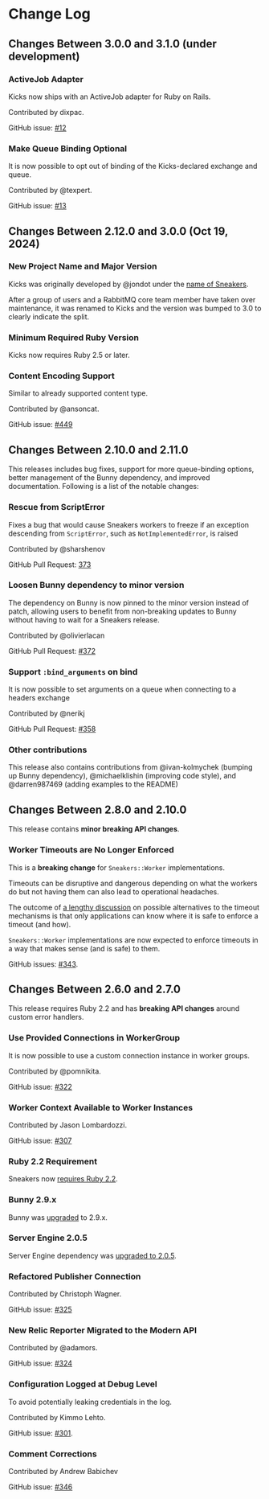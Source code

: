# Change Log

## Changes Between 3.0.0 and 3.1.0 (under development)

### ActiveJob Adapter

Kicks now ships with an ActiveJob adapter for Ruby on Rails.

Contributed by dixpac.

GitHub issue: [#12](https://github.com/ruby-amqp/kicks/pull/12)

### Make Queue Binding Optional

It is now possible to opt out of binding of the Kicks-declared exchange and queue.

Contributed by @texpert.

GitHub issue: [#13](https://github.com/ruby-amqp/kicks/pull/13)


## Changes Between 2.12.0 and 3.0.0 (Oct 19, 2024)

### New Project Name and Major Version

Kicks was originally developed by @jondot under the [name of Sneakers](https://github.com/jondot/sneakers).

After a group of users and a RabbitMQ core team member have taken over maintenance, it was renamed
to Kicks and the version was bumped to 3.0 to clearly indicate the split.

### Minimum Required Ruby Version

Kicks now requires Ruby 2.5 or later.

### Content Encoding Support

Similar to already supported content type.

Contributed by @ansoncat.

GitHub issue: [#449](https://github.com/jondot/sneakers/pull/449)


## Changes Between 2.10.0 and 2.11.0

This releases includes bug fixes, support for more queue-binding options, better
management of the Bunny dependency, and improved documentation. Following is a
list of the notable changes:

### Rescue from ScriptError

Fixes a bug that would cause Sneakers workers to freeze if an exception
descending from `ScriptError`, such as `NotImplementedError`, is raised

Contributed by @sharshenov

GitHub Pull Request: [373](https://github.com/jondot/sneakers/pull/373)

### Loosen Bunny dependency to minor version

The dependency on Bunny is now pinned to the minor version instead of patch,
allowing users to benefit from non-breaking updates to Bunny without having to
wait for a Sneakers release.

Contributed by @olivierlacan

GitHub Pull Request: [#372](https://github.com/jondot/sneakers/pull/372)

### Support `:bind_arguments` on bind

It is now possible to set arguments on a queue when connecting to a headers
exchange

Contributed by @nerikj

GitHub Pull Request: [#358](https://github.com/jondot/sneakers/pull/358)

### Other contributions

This release also contains contributions from @ivan-kolmychek (bumping up Bunny
dependency), @michaelklishin (improving code style), and @darren987469 (adding
examples to the README)

## Changes Between 2.8.0 and 2.10.0

This release contains **minor breaking API changes**.

### Worker Timeouts are No Longer Enforced

This is a **breaking change** for `Sneakers::Worker` implementations.

Timeouts can be disruptive and dangerous depending on what the workers do but not having them can also
lead to operational headaches.

The outcome of [a lengthy discussion](https://github.com/jondot/sneakers/issues/343) on possible
alternatives to the timeout mechanisms is that only applications
can know where it is safe to enforce a timeout (and how).

`Sneakers::Worker` implementations are now expected to enforce timeouts
in a way that makes sense (and is safe) to them.

GitHub issues: [#343](https://github.com/jondot/sneakers/issues/343).


## Changes Between 2.6.0 and 2.7.0

This release requires Ruby 2.2 and has **breaking API changes**
around custom error handlers.

### Use Provided Connections in WorkerGroup

It is now possible to use a custom connection instance in worker groups.

Contributed by @pomnikita.

GitHub issue: [#322](https://github.com/jondot/sneakers/pull/322)


### Worker Context Available to Worker Instances

Contributed by Jason Lombardozzi.

GitHub issue: [#307](https://github.com/jondot/sneakers/pull/307)


### Ruby 2.2 Requirement

Sneakers now [requires Ruby 2.2](https://github.com/jondot/sneakers/commit/f33246a1bd3b5fe53ee662253dc5bac7864eec97).


### Bunny 2.9.x

Bunny was [upgraded](https://github.com/jondot/sneakers/commit/c7fb0bd23280082e43065d7199668486db005c13) to 2.9.x.



### Server Engine 2.0.5

Server Engine dependency was [upgraded to 2.0.5](https://github.com/jondot/sneakers/commit/3f60fd5e88822169fb04088f0ce5d2f94f803339).


### Refactored Publisher Connection

Contributed by Christoph Wagner.

GitHub issue: [#325](https://github.com/jondot/sneakers/pull/325)


### New Relic Reporter Migrated to the Modern API

Contributed by @adamors.

GitHub issue: [#324](https://github.com/jondot/sneakers/pull/324)


### Configuration Logged at Debug Level

To avoid potentially leaking credentials in the log.

Contributed by Kimmo Lehto.

GitHub issue: [#301](https://github.com/jondot/sneakers/pull/301).


### Comment Corrections

Contributed by Andrew Babichev

GitHub issue: [#346](https://github.com/jondot/sneakers/pull/346)
